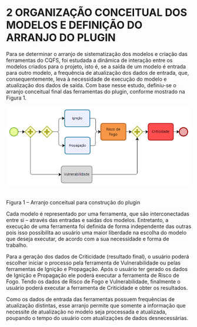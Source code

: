 # 2     ORGANIZAÇÃO CONCEITUAL DOS MODELOS E DEFINIÇÃO DO ARRANJO DO PLUGIN

Para se determinar o arranjo de sistematização dos modelos e criação das ferramentas do CQFS, foi estudada a dinâmica de interação entre os modelos criados para o projeto, isto é, se a saída de um modelo é entrada para outro modelo, a frequência de atualização dos dados de entrada, que, consequentemente, leva à necessidade de execução do modelo e atualização dos dados de saída. Com base nesse estudo, definiu-se o arranjo conceitual final das ferramentas do plugin, conforme mostrado na Figura 1.


![Arranjo conceitual para construção do plugin](Figuras_Manual/Figura_1.PNG)   
​                                   

Figura 1 – Arranjo conceitual para construção do plugin

 

Cada modelo é representado por uma ferramenta, que são interconectadas entre si – através das entradas e saídas dos modelos. Entretanto, a execução de uma ferramenta foi definida de forma independente das outras pois isso possibilita ao usuário uma maior liberdade na escolha do modelo que deseja executar, de acordo com a sua necessidade e forma de trabalho. 

Para a geração dos dados de Criticidade (resultado final), o usuário poderá escolher iniciar o processo pela ferramenta de Vulnerabilidade ou pelas ferramentas de Ignição e Propagação. Após o usuário ter gerado os dados de Ignição e Propagação ele poderá executar a ferramenta de Risco de Fogo. Tendo os dados de Risco de Fogo e Vulnerabilidade, finalmente o usuário poderá executar a ferramenta de Criticidade e obter os resultados. 

Como os dados de entrada das ferramentas possuem frequências de atualização distintas, esse arranjo permite que somente a informação que necessite de atualização no modelo seja processada e atualizada, poupando o tempo do usuário com atualizações de dados desnecessárias. 